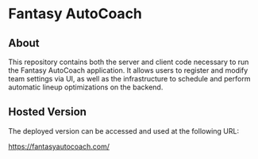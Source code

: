 # Fantasy AutoCoach

## About

This repository contains both the server and client code necessary to run the Fantasy AutoCoach application. It allows users to register and modify team settings via UI, as well as the infrastructure to schedule and perform automatic lineup optimizations on the backend.

## Hosted Version

The deployed version can be accessed and used at the following URL:

https://fantasyautocoach.com/
